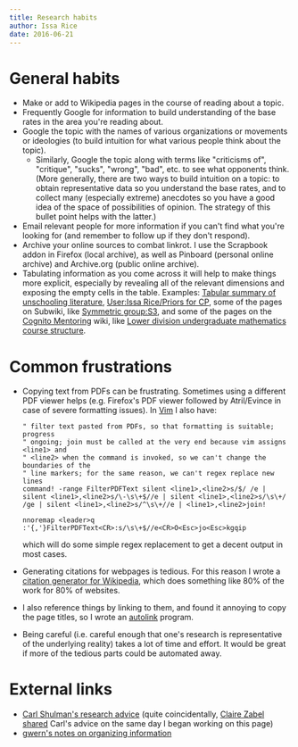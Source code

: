 ```yaml
---
title: Research habits
author: Issa Rice
date: 2016-06-21
---
```


# General habits

- Make or add to Wikipedia pages in the course of reading about a topic.
- Frequently Google for information to build understanding of the base rates in the area you're reading about.
- Google the topic with the names of various organizations or movements or ideologies (to build intuition for what various people think about the topic).
    - Similarly, Google the topic along with terms like "criticisms of", "critique", "sucks", "wrong", "bad", etc. to see what opponents think.
    (More generally, there are two ways to build intuition on a topic: to obtain representative data so you understand the base rates, and to collect many (especially extreme) anecdotes so you have a good idea of the space of possibilities of opinion.
    The strategy of this bullet point helps with the latter.)
- Email relevant people for more information if you can't find what you're looking for (and remember to follow up if they don't respond).
- Archive your online sources to combat linkrot.
I use the Scrapbook addon in Firefox (local archive), as well as Pinboard (personal online archive) and Archive.org (public online archive).
- Tabulating information as you come across it will help to make things more explicit, especially by revealing all of the relevant dimensions and exposing the empty cells in the table.
Examples: [Tabular summary of unschooling literature](http://causeprioritization.org/Tabular%20summary%20of%20unschooling%20literature), [User:Issa Rice/Priors for CP](http://causeprioritization.org/User:Issa%20Rice/Priors%20for%20CP), some of the pages on Subwiki, like [Symmetric group:S3](http://groupprops.subwiki.org/wiki/Symmetric_group:S3), and some of the pages on the [Cognito Mentoring]() wiki, like [Lower division undergraduate mathematics course structure](http://info.cognitomentoring.org/wiki/Lower_division_undergraduate_mathematics_course_structure).

# Common frustrations

- Copying text from PDFs can be frustrating.
Sometimes using a different PDF viewer helps (e.g. Firefox's PDF viewer followed by Atril/Evince in case of severe formatting issues).
In [Vim]() I also have:

    ```vim
    " filter text pasted from PDFs, so that formatting is suitable; progress
    " ongoing; join must be called at the very end because vim assigns <line1> and
    " <line2> when the command is invoked, so we can't change the boundaries of the
    " line markers; for the same reason, we can't regex replace new lines
    command! -range FilterPDFText silent <line1>,<line2>s/$/ /e | silent <line1>,<line2>s/\-\s\+$//e | silent <line1>,<line2>s/\s\+/ /ge | silent <line1>,<line2>s/^\s\+//e | <line1>,<line2>join!

    nnoremap <leader>q :'{,'}FilterPDFText<CR>:s/\s\+$//e<CR>O<Esc>jo<Esc>kgqip

    ```

    which will do some simple regex replacement to get a decent output in most cases.

- Generating citations for webpages is tedious.
For this reason I wrote a [citation generator for Wikipedia](https://github.com/riceissa/citation-generator), which does something like 80% of the work for 80% of websites.

- I also reference things by linking to them, and found it annoying to copy the page titles, so I wrote an [autolink](https://github.com/riceissa/autolink) program.

- Being careful (i.e. careful enough that one's research is representative of the underlying reality) takes a lot of time and effort.
It would be great if more of the tedious parts could be automated away.

# External links

- [Carl Shulman's research advice](https://docs.google.com/document/d/1_yuuheVqp1quDfkuRcpoW_HO7jPaI7QnRjF1zl_VovU/edit) (quite coincidentally, [Claire Zabel shared](https://www.facebook.com/claire.zabel/posts/10210316635098601) Carl's advice on the same day I began working on this page)
- [gwern's notes on organizing information](https://www.gwern.net/About#information-organizing)

